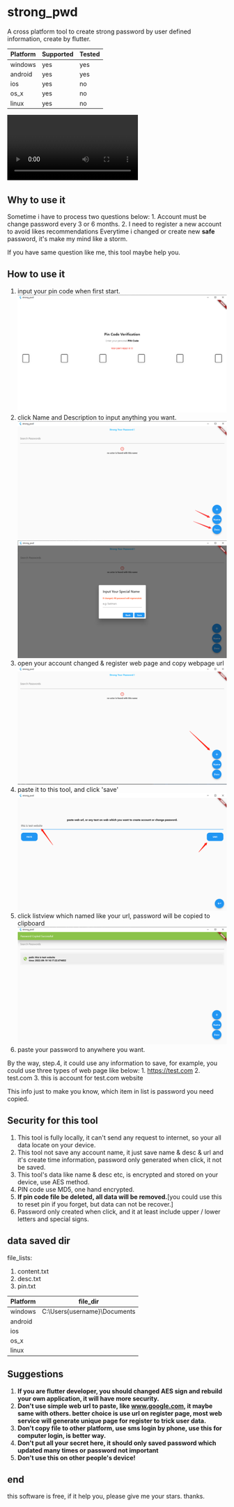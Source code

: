 # strong_pwd

A cross platform tool to create strong password by user defined information, create by flutter.

| Platform      | Supported |  Tested |
| ----------- | ----------- | --------- |
| windows      | yes       |   yes        |
| android   | yes        |  yes         |
| ios   | yes        |  no         |
| os_x   | yes        |  no         |
| linux   | yes        |  no         |


![myvideo](https://github.com/sherry0429/StrongPwd/tree/main/videos/strong_pwd_intro.mp4)

## Why to use it

Sometime i have to process two questions below:
    1. Account must be change password every 3 or 6 months.
    2. I need to register a new account to avoid likes recommendations
Everytime i changed or create new __safe__ password, it's make my mind like a storm.

If you have same question like me, this tool maybe help you.

## How to use it

1. input your pin code when first start.
![PIN](/imgs/pin.png "pin code")
2. click Name and Description to input anything you want.
![NAMEDESC](/imgs/name_desc_btn.png "name desc")
![NAMEDESCINPUT](/imgs/input.png "name desc input")
3. open your account changed & register web page and copy webpage url
![addweb](/imgs/add_btn.png "add web")
4. paste it to this tool, and click 'save'
![website](/imgs/save_website.png "website")
5. click listview which named like your url, password will be copied to clipboard
![copied](/imgs/secret_copied.png "copied")
6. paste your password to anywhere you want.

By the way, step.4, it could use any information to save, for example, you could use three types of web page like below:
    1. https://test.com
    2. test.com
    3. this is account for test.com website

This info just to make you know, which item in list is password you need copied.

## Security for this tool

1. This tool is fully locally, it can't send any request to internet, so your all data locate on your device.
2. This tool not save any account name, it just save name & desc & url and it's create time information, password only generated when click, it not be saved.
3. This tool's data like name & desc etc, is encrypted and stored on your device, use AES method.
4. PIN code use MD5, one hand encrypted.
5. __If pin code file be deleted, all data will be removed.__[you could use this to reset pin if you forget, but data can not be recover.]
6. Password only created when click, and it at least include upper / lower letters and special signs.

## data saved dir

file_lists:
1. content.txt
2. desc.txt
3. pin.txt

| Platform      | file_dir |
| ----------- | ----------- |
| windows      | C:\Users\{username}\Documents   | 
| android   |         |
| ios   |         |
| os_x   |         |
| linux   |         |


## Suggestions

1. __If you are flutter developer, you should changed AES sign and rebuild your own application, it will have more security.__
2. __Don't use simple web url to paste, like www.google.com, it maybe same with others. better choice is use url on register page, most web service will generate unique page for register to trick user data.__
3. __Don't copy file to other platform, use sms login by phone, use this for computer login, is better way.__
4. __Don't put all your secret here, it should only saved password which updated many times or password not important__
5. __Don't use this on other people's device!__


## end

this software is free, if it help you, please give me your stars. thanks.


